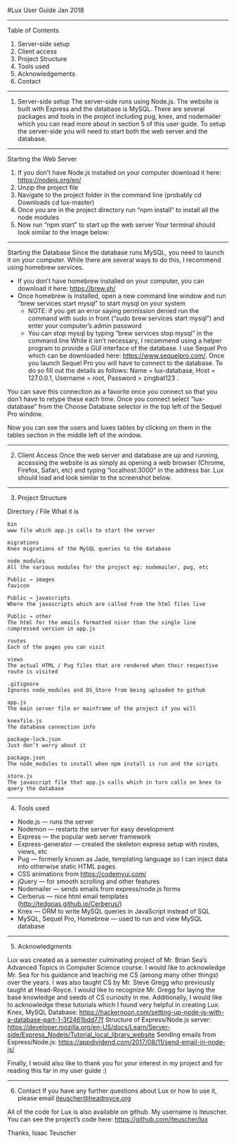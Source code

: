 #Lux User Guide
Jan 2018

________________

Table of Contents
1.  Server-side setup
2.  Client access
3.  Project Structure
4.  Tools used
5.  Acknowledgements
6.  Contact


________________
1.  Server-side setup
The server-side runs using Node.js. The website is built with Express and the database is MySQL. There are several packages and tools in the project including pug, knex, and nodemailer which you can read more about in section 5 of this user guide. 
To setup the server-side you will need to start both the web server and the database. 

____
Starting the Web Server
1. If you don’t have Node.js installed on your computer download it here: https://nodejs.org/en/ 
2. Unzip the project file
3. Navigate to the project folder in the command line (probably cd Downloads cd lux-master)
4. Once you are in the project directory run “npm install” to install all the node modules
5. Now run “npm start” to start up the web server
Your terminal should look similar to the image below:
  
____
Starting the Database
Since the database runs MySQL, you need to launch it on your computer. While there are several ways to do this, I recommend using homebrew services. 
* If you don’t have homebrew installed on your computer, you can download it here: https://brew.sh/ 
* Once homebrew is installed, open a new command line window and run “brew services start mysql” to start mysql on your system 
   * NOTE: if you get an error saying permission denied run the command with sudo in front (“sudo brew services start mysql”) and enter your computer’s admin password
   * You can stop mysql by typing “brew services stop mysql” in the command line
While it isn’t necessary, I recommend using a helper program to provide a GUI interface of the database. I use Sequel Pro which can be downloaded here: https://www.sequelpro.com/. Once you launch Sequel Pro you will have to connect to the database. To do so fill out the details as follows: Name = lux-database,  Host = 127.0.0.1,  Username = root,  Password = zingbat123 . 
  
You can save this connection as a favorite once you connect so that you don’t have to retype these each time. Once you connect select “lux-database” from the Choose Database selector in the top left of the Sequel Pro window. 

Now you can see the users and luxes tables by clicking on them in the tables section in the middle left of the window.



________________
2.  Client Access
Once the web server and database are up and running, accessing the website is as simply as opening a web browser (Chrome, Firefox, Safari, etc) and typing “localhost:3000” in the address bar. Lux should load and look similar to the screenshot below.
  


________________
3. Project Structure

Directory / File 
What it is

	bin
	www file which app.js calls to start the server

	migrations
	Knex migrations of the MySQL queries to the database

	node_modules 
	All the various modules for the project eg: nodemailer, pug, etc

	Public → images
	favicon 

	Public → javascripts
	Where the javascripts which are called from the html files live

	Public → other
	The html for the emails formatted nicer than the single line compressed version in app.js 

	routes
	Each of the pages you can visit

	views 
	The actual HTML / Pug files that are rendered when their respective route is visited

	.gitignore
	Ignores node_modules and DS_Store from being uploaded to github

	app.js
	The main server file or mainframe of the project if you will

	knexfile.js
	The database connection info

	package-lock.json
	Just don’t worry about it 

	package.json
	The node_modules to install when npm install is run and the scripts 

	store.js
	The javascript file that app.js calls which in turn calls on knex to query the database


________________
4. Tools used
* Node.js — runs the server
* Nodemon — restarts the server for easy development
* Express — the popular web server framework 
* Express-generator — created the skeleton express setup with routes, views, etc
* Pug — formerly known as Jade, templating language so I can inject data into otherwise static HTML pages
* CSS animations from https://codemyui.com/
* jQuery — for smooth scrolling and other features
* Nodemailer — sends emails from express/node.js forms
* Cerberus  — nice html email templates (http://tedgoas.github.io/Cerberus/)
* Knex — ORM to write MySQL queries in JavaScript instead of SQL
* MySQL, Sequel Pro, Homebrew — used to run and view MySQL database 


________________
5. Acknowledgments

Lux was created as a semester culminating project of Mr. Brian Sea’s Advanced Topics in Computer Science course. I would like to acknowledge Mr. Sea for his guidance and teaching me CS (among many other things) over the years.
I was also taught CS by Mr. Steve Gregg who previously taught at Head-Royce. I would like to recognize Mr. Gregg for laying the base knowledge and seeds of CS curiosity in me.
Additionally, I would like to acknowledge these tutorials which I found very helpful in creating Lux:
Knex, MySQL Database: https://hackernoon.com/setting-up-node-js-with-a-database-part-1-3f2461bdd77f 
Structure of Express/Node.js server: https://developer.mozilla.org/en-US/docs/Learn/Server-side/Express_Nodejs/Tutorial_local_library_website 
Sending emails from Express/Node.js: https://appdividend.com/2017/08/11/send-email-in-node-js/ 

Finally, I would also like to thank you for your interest in my project and for reading this far in my user guide :)



________________
6. Contact 
If you have any further questions about Lux or how to use it, please email iteuscher@headroyce.org

All of the code for Lux is also available on github. My username is iteuscher. You can see the project’s code here: https://github.com/iteuscher/lux 



Thanks,
Isaac Teuscher
